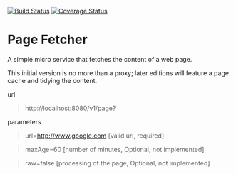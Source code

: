 [![Build Status](https://travis-ci.org/dekkr/pagefetcher.svg?branch=master)](https://travis-ci.org/dekkr/pagefetcher)
[![Coverage Status](https://coveralls.io/repos/dekkr/pagefetcher/badge.svg)](https://coveralls.io/r/dekkr/pagefetcher)
# Page Fetcher

A simple micro service that fetches the content of a web page.

This initial version is no more than a proxy; later editions will feature a page cache and tidying the content.

url
 
> http://localhost:8080/v1/page?

parameters

> url=http://www.google.com  \[valid uri, required]

> maxAge=60                  \[number of minutes, Optional, not implemented] 

> raw=false                  \[processing of the page, Optional, not implemented]
